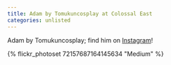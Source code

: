 ```yaml
---
title: Adam by Tomukuncosplay at Colossal East
categories: unlisted
---
```


Adam by Tomukuncosplay; find him on [Instagram](https://www.instagram.com/tomukuncosplay/)!

{% flickr_photoset 72157687164145634 "Medium" %}
